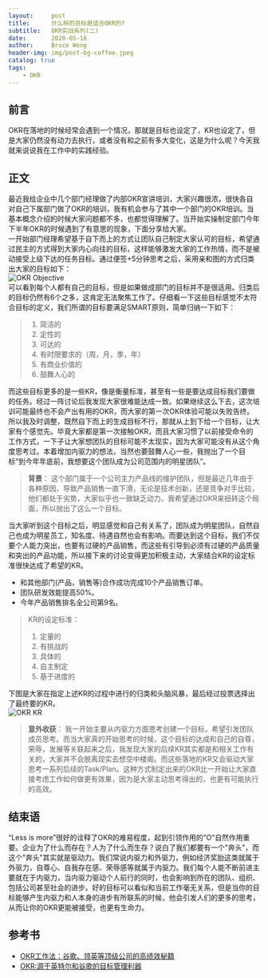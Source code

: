```yaml
---
layout:     post
title:      什么样的目标是适合OKR的?
subtitle:   OKR实战系列(二)
date:       2020-05-16
author:     Bruce Wong
header-img: img/post-bg-coffee.jpeg
catalog: true
tags:
    - OKR
---
```


## 前言
OKR在落地的时候经常会遇到一个情况，那就是目标也设定了，KR也设定了，但是大家仍然没有动力去执行，或者没有和之前有多大变化，这是为什么呢？今天我就来说说我在工作中的实践经验。
## 正文
最近我给企业中几个部门经理做了内部OKR宣讲培训，大家兴趣很浓，很快各自对自己下属部门做了OKR的培训，我有机会参与了其中一个部门的OKR培训。当基本概念介绍的时候大家问题都不多，也都觉得理解了。当开始实操制定部门今年下半年OKR的时候遇到了有意思的现象，下面分享给大家。  
一开始部门经理希望基于自下而上的方式让团队自己制定大家认可的目标，希望通过民主的方式得到大家内心向往的目标，这样能够激发大家的工作热情，而不是被动接受上级下达的任务目标。通过便签+5分钟思考之后，采用亲和图的方式归类出大家的目标如下：  
![OKR Objective](../../../../img/OKR/OKR_Obj.jpg)  
可以看到每个人都有自己的目标，但是如果做成部门的目标并不是很适用。归类后的目标仍然有6个之多，这肯定无法聚焦工作了。仔细看一下这些目标感觉不太符合目标的定义，我们所谓的目标要满足SMART原则，简单归纳一下如下： 

> 1. 简洁的
> 2. 定性的
> 3. 可达的
> 4. 有时限要求的（周，月，季，年）
> 5. 有商业价值的
> 6. 鼓舞人心的  

而这些目标更多的是一些KR，像是衡量标准，甚至有一些是要达成目标我们要做的任务。经过一阵讨论后我发现大家很难能达成一致。如果继续这么下去，这次培训可能最终也不会产出有用的OKR，而大家的第一次OKR体验可能以失败告终。所以我及时调整，既然自下而上的生成目标不行，那就从上到下给一个目标，让大家有个感觉先。毕竟大家都是第一次接触OKR，而且大家习惯了以前接受命令的工作方式，一下子让大家想团队的目标可能不太现实，因为大家可能没有从这个角度思考过。本着增加内驱力的想法，当然也要鼓舞人心一些，我抛出了一个目标“到今年年底前，我想要这个团队成为公司范围内的明星团队”。
> **背景**：
> 这个部门属于一个公司主力产品线的维护团队，但是最近几年由于各种原因，导致产品销售一直下滑，无论是技术创新，还是竞争对手比较，他们都处于劣势，大家似乎也一致缺乏动力。我希望通过OKR来扭转这个局面，所以抛出了这么一个目标。

当大家听到这个目标之后，明显感觉和自己有关系了，团队成为明星团队，自然自己也成为明星员工，知名度、待遇自然也会有影响。而要达到这个目标，我们不仅要个人能力突出，也要有过硬的产品销售，而这些有引导到必须有过硬的产品质量和突出的产品功能，所以接下来的讨论变得更加积极主动，大家结合KR的设定标准很快达成了希望的KR。  
+ 和其他部门(产品，销售等)合作成功完成10个产品销售订单。
+ 团队研发效能提高50%。
+ 今年产品销售排名全公司第9名。  

> KR的设定标准：
> 1. 定量的
> 2. 有挑战的
> 3. 具体的
> 4. 自主制定
> 5. 基于进度的  

下图是大家在指定上述KR的过程中进行的归类和头脑风暴，最后经过投票选择出了最终要的KR。  
![OKR KR](../../../../img/OKR/OKR_Team_KR.jpg)  

> **意外收获**：
> 我一开始主要从内驱力方面思考创建一个目标，希望引发团队成员思考。而当大家真的开始思考的时候，这个目标的达成和自己的自尊，荣辱，发展等关联起来之后，我发现大家的后续KR其实都是和相关工作有关的，大家并不会脱离现实去想空中楼阁。而这些落地的KR又会驱动大家思考一系列后续的Task/Plan。这种方式制定出来的OKR比一开始让大家直接考虑工作如何做更有效果，因为是大家主动思考得出的，也更有可能执行的高效。 


## 结束语
“Less is more”很好的诠释了OKR的难易程度，起到引领作用的"O"自然作用重要。企业为了什么而存在？人为了什么而生存？说白了我们都要有一个"奔头"，而这个"奔头"其实就是驱动力。我们常说内驱力和外驱力，例如经济奖励这类就属于外驱力，自尊心、自我存在感、荣辱感等就属于内驱力。我们每个人能不断前进主要就在于内驱力，当内驱力驱动个人前行的同时，也会影响到所在的团队、组织、包括公司甚至社会的进步。好的目标可以看似和当前工作毫无关系，但是当你的目标能够产生内驱力和人本身的进步有所联系的时候，他会引发人们的更多的思考，从而让你的OKR更能被接受，也更有生命力。

## 参考书

- [OKR工作法：谷歌、领英等顶级公司的高绩效秘籍](https://item.jd.com/12162165.html)
- [OKR:源于英特尔和谷歌的目标管理利器 ](https://item.jd.com/12123335.html)



